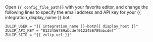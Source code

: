 Open `{{ config_file_path}}` with your favorite editor, and change the
following lines to specify the email address and API key for your
{{ integration_display_name }} bot:

```
ZULIP_USER = "{{ integration_name }}-bot@{{ display_host }}"
ZULIP_API_KEY = "0123456789abcdef0123456789abcdef"
ZULIP_SITE = "{{ zulip_url }}"
```
